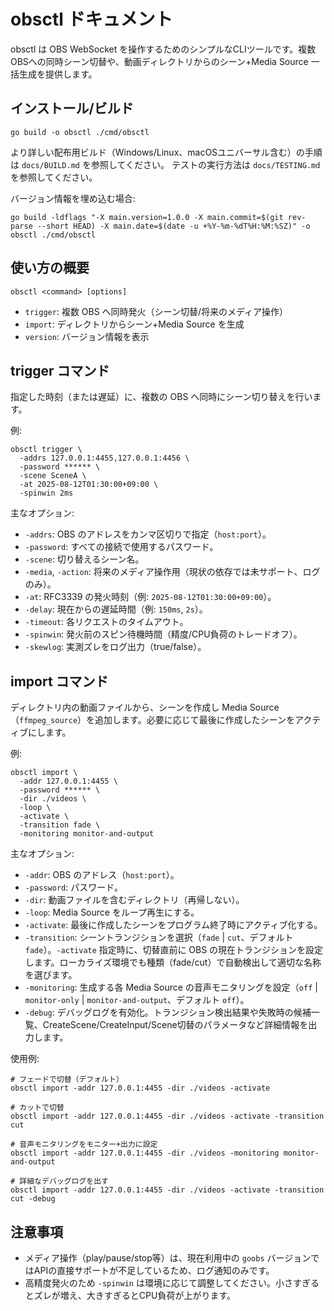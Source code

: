 # obsctl ドキュメント

obsctl は OBS WebSocket を操作するためのシンプルなCLIツールです。複数OBSへの同時シーン切替や、動画ディレクトリからのシーン+Media Source 一括生成を提供します。

## インストール/ビルド

```
go build -o obsctl ./cmd/obsctl
```

より詳しい配布用ビルド（Windows/Linux、macOSユニバーサル含む）の手順は `docs/BUILD.md` を参照してください。
テストの実行方法は `docs/TESTING.md` を参照してください。

バージョン情報を埋め込む場合:

```
go build -ldflags "-X main.version=1.0.0 -X main.commit=$(git rev-parse --short HEAD) -X main.date=$(date -u +%Y-%m-%dT%H:%M:%SZ)" -o obsctl ./cmd/obsctl
```

## 使い方の概要

```
obsctl <command> [options]
```

- `trigger`: 複数 OBS へ同時発火（シーン切替/将来のメディア操作）
- `import`: ディレクトリからシーン+Media Source を生成
- `version`: バージョン情報を表示

## trigger コマンド

指定した時刻（または遅延）に、複数の OBS へ同時にシーン切り替えを行います。

例:

```
obsctl trigger \
  -addrs 127.0.0.1:4455,127.0.0.1:4456 \
  -password ****** \
  -scene SceneA \
  -at 2025-08-12T01:30:00+09:00 \
  -spinwin 2ms
```

主なオプション:

- `-addrs`: OBS のアドレスをカンマ区切りで指定（`host:port`）。
- `-password`: すべての接続で使用するパスワード。
- `-scene`: 切り替えるシーン名。
- `-media`, `-action`: 将来のメディア操作用（現状の依存では未サポート、ログのみ）。
- `-at`: RFC3339 の発火時刻（例: `2025-08-12T01:30:00+09:00`）。
- `-delay`: 現在からの遅延時間（例: `150ms`, `2s`）。
- `-timeout`: 各リクエストのタイムアウト。
- `-spinwin`: 発火前のスピン待機時間（精度/CPU負荷のトレードオフ）。
- `-skewlog`: 実測ズレをログ出力（true/false）。

## import コマンド

ディレクトリ内の動画ファイルから、シーンを作成し Media Source（`ffmpeg_source`）を追加します。必要に応じて最後に作成したシーンをアクティブにします。

例:

```
obsctl import \
  -addr 127.0.0.1:4455 \
  -password ****** \
  -dir ./videos \
  -loop \
  -activate \
  -transition fade \
  -monitoring monitor-and-output
```

主なオプション:

- `-addr`: OBS のアドレス（`host:port`）。
- `-password`: パスワード。
- `-dir`: 動画ファイルを含むディレクトリ（再帰しない）。
- `-loop`: Media Source をループ再生にする。
- `-activate`: 最後に作成したシーンをプログラム終了時にアクティブ化する。
- `-transition`: シーントランジションを選択（`fade` | `cut`、デフォルト `fade`）。`-activate` 指定時に、切替直前に OBS の現在トランジションを設定します。ローカライズ環境でも種類（fade/cut）で自動検出して適切な名称を選びます。
- `-monitoring`: 生成する各 Media Source の音声モニタリングを設定（`off` | `monitor-only` | `monitor-and-output`、デフォルト `off`）。
- `-debug`: デバッグログを有効化。トランジション検出結果や失敗時の候補一覧、CreateScene/CreateInput/Scene切替のパラメータなど詳細情報を出力します。

使用例:

```
# フェードで切替（デフォルト）
obsctl import -addr 127.0.0.1:4455 -dir ./videos -activate

# カットで切替
obsctl import -addr 127.0.0.1:4455 -dir ./videos -activate -transition cut

# 音声モニタリングをモニター+出力に設定
obsctl import -addr 127.0.0.1:4455 -dir ./videos -monitoring monitor-and-output

# 詳細なデバッグログを出す
obsctl import -addr 127.0.0.1:4455 -dir ./videos -activate -transition cut -debug
```

## 注意事項

- メディア操作（play/pause/stop等）は、現在利用中の `goobs` バージョンではAPIの直接サポートが不足しているため、ログ通知のみです。
- 高精度発火のため `-spinwin` は環境に応じて調整してください。小さすぎるとズレが増え、大きすぎるとCPU負荷が上がります。
